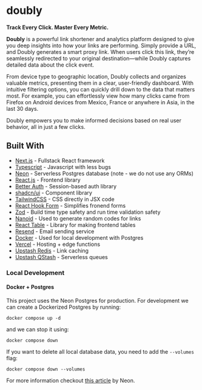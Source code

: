 # doubly

**Track Every Click. Master Every Metric.**

**Doubly** is a powerful link shortener and analytics platform designed to give you deep insights into how your links are performing. Simply provide a URL, and Doubly generates a smart proxy link. When users click this link, they’re seamlessly redirected to your original destination—while Doubly captures detailed data about the click event.

From device type to geographic location, Doubly collects and organizes valuable metrics, presenting them in a clear, user-friendly dashboard. With intuitive filtering options, you can quickly drill down to the data that matters most. For example, you can effortlessly view how many clicks came from Firefox on Android devices from Mexico, France or anywhere in Asia, in the last 30 days.

Doubly empowers you to make informed decisions based on real user behavior, all in just a few clicks.

## Built With

  - [Next.js](https://nextjs.org/) - Fullstack React framework
  - [Typescript](https://www.typescriptlang.org/) - Javascript with less bugs
  - [Neon](https://neon.tech/) - Serverless Postgres database (note - we do not use any ORMs)
  - [React.js](https://react.dev/) - Frontend library
  - [Better Auth](https://www.better-auth.com/) - Session-based auth library
  - [shadcn/ui](https://ui.shadcn.com/) - Component library
  - [TailwindCSS](https://tailwindcss.com/) - CSS directly in JSX code
  - [React Hook Form](https://react-hook-form.com/) - Simplifies fronend forms
  - [Zod](https://zod.dev/) - Build time type safety and run time validation safety
  - [Nanoid](https://github.com/ai/nanoid) - Used to generate random codes for links
  - [React Table](https://tanstack.com/table/v7) - Library for making frontend tables
  - [Resend](https://resend.com/) - Email sending service
  - [Docker](https://www.docker.com/) - Used for local development with Postgres
  - [Vercel](https://vercel.com/) - Hosting + edge functions
  - [Upstash Redis](https://upstash.com/) - Link caching
  - [Upstash QStash](https://upstash.com/) - Serverless queues

### Local Development

#### Docker + Postgres

This project uses the Neon Postgres for production. For development we can create a Dockerized Postgres by running:

```
docker compose up -d
```

and we can stop it using:

```
docker compose down
```

If you want to delete all local database data, you need to add the `--volumes` flag:

```
docker compose down --volumes
```

For more information checkout [this article](https://neon.tech/guides/local-development-with-neon) by Neon.

